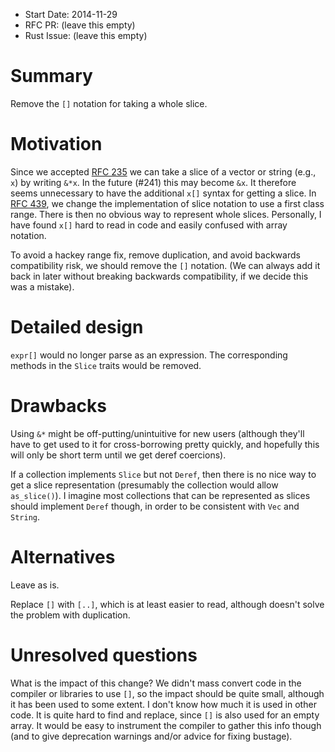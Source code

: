 - Start Date: 2014-11-29
- RFC PR: (leave this empty)
- Rust Issue: (leave this empty)

# Summary

Remove the `[]` notation for taking a whole slice.

# Motivation

Since we accepted [RFC 235](text/0235-collections-conventions.md) we can take a
slice of a vector or string (e.g., `x`) by writing `&*x`. In the future (#241)
this may become `&x`. It therefore seems unnecessary to have the additional
`x[]` syntax for getting a slice. In [RFC 439](text/0439-cmp-ops-reform.md), we
change the implementation of slice notation to use a first class range. There is
then no obvious way to represent whole slices. Personally, I have found `x[]`
hard to read in code and easily confused with array notation.

To avoid a hackey range fix, remove duplication, and avoid backwards
compatibility risk, we should remove the `[]` notation. (We can always add it
back in later without breaking backwards compatibility, if we decide this was a
mistake).

# Detailed design

`expr[]` would no longer parse as an expression. The corresponding methods in the
`Slice` traits would be removed.

# Drawbacks

Using `&*` might be off-putting/unintuitive for new users (although they'll have
to get used to it for cross-borrowing pretty quickly, and hopefully this will
only be short term until we get deref coercions).

If a collection implements `Slice` but not `Deref`, then there is no nice way to
get a slice representation (presumably the collection would allow `as_slice()`).
I imagine most collections that can be represented as slices should implement
`Deref` though, in order to be consistent with `Vec` and `String`.

# Alternatives

Leave as is.

Replace `[]` with `[..]`, which is at least easier to read, although doesn't
solve the problem with duplication.

# Unresolved questions

What is the impact of this change? We didn't mass convert code in the compiler
or libraries to use `[]`, so the impact should be quite small, although it has
been used to some extent. I don't know how much it is used in other code. It is
quite hard to find and replace, since `[]` is also used for an empty array. It
would be easy to instrument the compiler to gather this info though (and to give
deprecation warnings and/or advice for fixing bustage).

